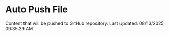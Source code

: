 # Auto Push File

Content that will be pushed to GitHub repository.
Last updated: 08/13/2025, 09:35:29 AM